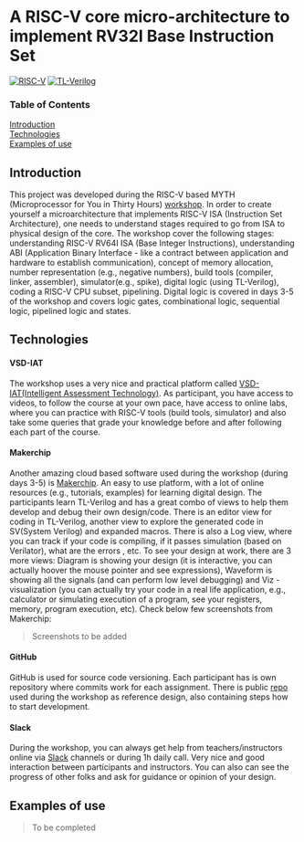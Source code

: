 # A RISC-V core micro-architecture to implement RV32I Base Instruction Set

[![](https://img.shields.io/badge/-RISC--V-red "RISC-V")](https://riscv.org/) [![](https://img.shields.io/badge/-TL--Verilog-blue "TL-Verilog")](https://tl-x.org/)
### Table of Contents  
[Introduction](#headers)  
[Technologies](#technologies)  
[Examples of use](#examples)


## Introduction
This project was developed during the RISC-V based MYTH (Microprocessor for You in Thirty Hours) [workshop](https://www.vlsisystemdesign.com/riscv-based-myth/). In order to create yourself a microarchitecture that implements RISC-V ISA (Instruction Set Architecture), one needs to understand stages required to go from ISA to physical design of the core. The workshop cover the following stages: understanding RISC-V RV64I ISA (Base Integer Instructions), understanding ABI (Application Binary Interface - like a contract between application and hardware to establish communication), concept of memory allocation, number representation (e.g., negative numbers), build tools (compiler, linker, assembler), simulator(e.g., spike), digital logic (using TL-Verilog), coding a RISC-V CPU subset, pipelining. Digital logic is covered in days 3-5 of the workshop and covers logic gates, combinational logic, sequential logic, pipelined logic and states.
## Technologies
#### VSD-IAT
The workshop uses a very nice and practical platform called [VSD-IAT(Intelligent Assessment Technology)](https://vsdiat.jnaapti.io/). As participant, you have access to videos, to follow the course at your own pace, have access to online labs, where you can practice with RISC-V tools (build tools, simulator) and also take some queries that grade your knowledge before and after following each part of the course.
#### Makerchip
Another amazing cloud based software used during the workshop (during days 3-5) is [Makerchip](http://makerchip.com/). An easy to use platform, with a lot of online resources (e.g., tutorials, examples) for learning digital design. The participants learn TL-Verilog and has a great combo of views to help them develop and debug their own design/code. There is an editor view for coding in TL-Verilog, another view to explore the generated code in SV(System Verilog) and expanded macros. There is also a Log view, where you can track if your code is compiling, if it passes simulation (based on Verilator), what are the errors , etc. To see your design at work, there are 3 more views: Diagram is showing your design (it is interactive, you can actually hoover the mouse pointer and see expressions), Waveform is showing all the signals (and can perform low level debugging) and Viz - visualization (you can actually try your code in a real life application, e.g., calculator or simulating execution of a program, see your registers, memory, program execution, etc). Check below few screenshots from Makerchip:
> Screenshots to be added
#### GitHub
GitHub is used for source code versioning. Each participant has is own repository where commits work for each assignment. There is public [repo](https://github.com/stevehoover/RISC-V_MYTH_Workshop) used during the workshop as reference design, also containing steps how to start development.
#### Slack
During the workshop, you can always get help from teachers/instructors online via [Slack](risc-vmythworkshop.slack.com) channels or during 1h daily call. Very nice and good interaction between participants and instructors. You can also can see the progress of other folks and ask for guidance or opinion of your design. 
## Examples of use
> To be completed
